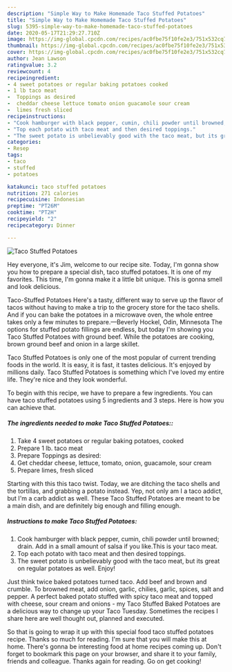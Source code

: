 ```yaml
---
description: "Simple Way to Make Homemade Taco Stuffed Potatoes"
title: "Simple Way to Make Homemade Taco Stuffed Potatoes"
slug: 5395-simple-way-to-make-homemade-taco-stuffed-potatoes
date: 2020-05-17T21:29:27.710Z
image: https://img-global.cpcdn.com/recipes/ac0fbe75f10fe2e3/751x532cq70/taco-stuffed-potatoes-recipe-main-photo.jpg
thumbnail: https://img-global.cpcdn.com/recipes/ac0fbe75f10fe2e3/751x532cq70/taco-stuffed-potatoes-recipe-main-photo.jpg
cover: https://img-global.cpcdn.com/recipes/ac0fbe75f10fe2e3/751x532cq70/taco-stuffed-potatoes-recipe-main-photo.jpg
author: Jean Lawson
ratingvalue: 3.2
reviewcount: 4
recipeingredient:
- 4 sweet potatoes or regular baking potatoes cooked
- 1 lb taco meat
-  Toppings as desired
-  cheddar cheese lettuce tomato onion guacamole sour cream
-  limes fresh sliced
recipeinstructions:
- "Cook hamburger with black pepper, cumin, chili powder until browned; drain. Add in a small amount of salsa if you like.This is your taco meat."
- "Top each potato with taco meat and then desired toppings."
- "The sweet potato is unbelievably good with the taco meat, but its great on regular potatoes as well. Enjoy!"
categories:
- Resep
tags:
- taco
- stuffed
- potatoes

katakunci: taco stuffed potatoes
nutrition: 271 calories
recipecuisine: Indonesian
preptime: "PT26M"
cooktime: "PT2H"
recipeyield: "2"
recipecategory: Dinner

---
```



![Taco Stuffed Potatoes](https://img-global.cpcdn.com/recipes/ac0fbe75f10fe2e3/751x532cq70/taco-stuffed-potatoes-recipe-main-photo.jpg)

Hey everyone, it's Jim, welcome to our recipe site. Today, I'm gonna show you how to prepare a special dish, taco stuffed potatoes. It is one of my favorites. This time, I'm gonna make it a little bit unique. This is gonna smell and look delicious.

Taco-Stuffed Potatoes Here&#39;s a tasty, different way to serve up the flavor of tacos without having to make a trip to the grocery store for the taco shells. And if you can bake the potatoes in a microwave oven, the whole entree takes only a few minutes to prepare.—Beverly Hockel, Odin, Minnesota The options for stuffed potato fillings are endless, but today I&#39;m showing you Taco Stuffed Potatoes with ground beef. While the potatoes are cooking, brown ground beef and onion in a large skillet.

Taco Stuffed Potatoes is only one of the most popular of current trending foods in the world. It is easy, it is fast, it tastes delicious. It's enjoyed by millions daily. Taco Stuffed Potatoes is something which I've loved my entire life. They're nice and they look wonderful.


To begin with this recipe, we have to prepare a few ingredients. You can have taco stuffed potatoes using 5 ingredients and 3 steps. Here is how you can achieve that.

##### The ingredients needed to make Taco Stuffed Potatoes::

1. Take 4 sweet potatoes or regular baking potatoes, cooked
1. Prepare 1 lb. taco meat
1. Prepare  Toppings as desired:
1. Get  cheddar cheese, lettuce, tomato, onion, guacamole, sour cream
1. Prepare  limes, fresh sliced


Starting with this this taco twist. Today, we are ditching the taco shells and the tortillas, and grabbing a potato instead. Yep, not only am I a taco addict, but I&#39;m a carb addict as well. These Taco Stuffed Potatoes are meant to be a main dish, and are definitely big enough and filling enough. 

##### Instructions to make Taco Stuffed Potatoes:

1. Cook hamburger with black pepper, cumin, chili powder until browned; drain. Add in a small amount of salsa if you like.This is your taco meat.
1. Top each potato with taco meat and then desired toppings.
1. The sweet potato is unbelievably good with the taco meat, but its great on regular potatoes as well. Enjoy!


Just think twice baked potatoes turned taco. Add beef and brown and crumble. To browned meat, add onion, garlic, chilies, garlic, spices, salt and pepper. A perfect baked potato stuffed with spicy taco meat and topped with cheese, sour cream and onions - my Taco Stuffed Baked Potatoes are a delicious way to change up your Taco Tuesday. Sometimes the recipes I share here are well thought out, planned and executed. 

So that is going to wrap it up with this special food taco stuffed potatoes recipe. Thanks so much for reading. I'm sure that you will make this at home. There's gonna be interesting food at home recipes coming up. Don't forget to bookmark this page on your browser, and share it to your family, friends and colleague. Thanks again for reading. Go on get cooking!
